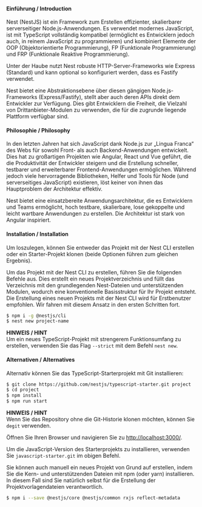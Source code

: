 
#### Einführung / Introduction
Nest (NestJS) ist ein Framework zum Erstellen effizienter, skalierbarer serverseitiger Node.js-Anwendungen. Es verwendet modernes JavaScript, ist mit TypeScript vollständig kompatibel (ermöglicht es Entwicklern jedoch auch, in reinem JavaScript zu programmieren) und kombiniert Elemente der OOP (Objektorientierte Programmierung), FP (Funktionale Programmierung) und FRP (Funktionale Reaktive Programmierung).

Unter der Haube nutzt Nest robuste HTTP-Server-Frameworks wie Express (Standard) und kann optional so konfiguriert werden, dass es Fastify verwendet.

Nest bietet eine Abstraktionsebene über diesen gängigen Node.js-Frameworks (Express/Fastify), stellt aber auch deren APIs direkt dem Entwickler zur Verfügung. Dies gibt Entwicklern die Freiheit, die Vielzahl von Drittanbieter-Modulen zu verwenden, die für die zugrunde liegende Plattform verfügbar sind.

#### Philosophie / Philosophy
In den letzten Jahren hat sich JavaScript dank Node.js zur „Lingua Franca“ des Webs für sowohl Front- als auch Backend-Anwendungen entwickelt. Dies hat zu großartigen Projekten wie Angular, React und Vue geführt, die die Produktivität der Entwickler steigern und die Erstellung schneller, testbarer und erweiterbarer Frontend-Anwendungen ermöglichen. Während jedoch viele hervorragende Bibliotheken, Helfer und Tools für Node (und serverseitiges JavaScript) existieren, löst keiner von ihnen das Hauptproblem der Architektur effektiv.

Nest bietet eine einsatzbereite Anwendungsarchitektur, die es Entwicklern und Teams ermöglicht, hoch testbare, skalierbare, lose gekoppelte und leicht wartbare Anwendungen zu erstellen. Die Architektur ist stark von Angular inspiriert.

#### Installation / Installation
Um loszulegen, können Sie entweder das Projekt mit der Nest CLI erstellen oder ein Starter-Projekt klonen (beide Optionen führen zum gleichen Ergebnis).

Um das Projekt mit der Nest CLI zu erstellen, führen Sie die folgenden Befehle aus. Dies erstellt ein neues Projektverzeichnis und füllt das Verzeichnis mit den grundlegenden Nest-Dateien und unterstützenden Modulen, wodurch eine konventionelle Basisstruktur für Ihr Projekt entsteht. Die Erstellung eines neuen Projekts mit der Nest CLI wird für Erstbenutzer empfohlen. Wir fahren mit diesem Ansatz in den ersten Schritten fort.

```bash
$ npm i -g @nestjs/cli
$ nest new project-name
```

**HINWEIS / HINT**  
Um ein neues TypeScript-Projekt mit strengerem Funktionsumfang zu erstellen, verwenden Sie das Flag `--strict` mit dem Befehl `nest new`.

#### Alternativen / Alternatives
Alternativ können Sie das TypeScript-Starterprojekt mit Git installieren:

```bash
$ git clone https://github.com/nestjs/typescript-starter.git project
$ cd project
$ npm install
$ npm run start
```

**HINWEIS / HINT**  
Wenn Sie das Repository ohne die Git-Historie klonen möchten, können Sie `degit` verwenden.

Öffnen Sie Ihren Browser und navigieren Sie zu [http://localhost:3000/](http://localhost:3000/).

Um die JavaScript-Version des Starterprojekts zu installieren, verwenden Sie `javascript-starter.git` im obigen Befehl.

Sie können auch manuell ein neues Projekt von Grund auf erstellen, indem Sie die Kern- und unterstützenden Dateien mit npm (oder yarn) installieren. In diesem Fall sind Sie natürlich selbst für die Erstellung der Projektvorlagendateien verantwortlich.

```bash
$ npm i --save @nestjs/core @nestjs/common rxjs reflect-metadata
```